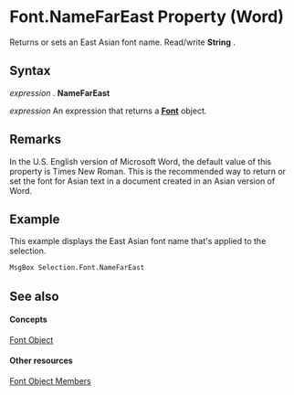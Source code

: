 
# Font.NameFarEast Property (Word)

Returns or sets an East Asian font name. Read/write  **String** .


## Syntax

 _expression_ . **NameFarEast**

 _expression_ An expression that returns a **[Font](bc97f4df-fc81-d6c8-e99a-d50dc793b7ae.md)** object.


## Remarks

In the U.S. English version of Microsoft Word, the default value of this property is Times New Roman. This is the recommended way to return or set the font for Asian text in a document created in an Asian version of Word.


## Example

This example displays the East Asian font name that's applied to the selection.


```vb
MsgBox Selection.Font.NameFarEast
```


## See also


#### Concepts


[Font Object](bc97f4df-fc81-d6c8-e99a-d50dc793b7ae.md)
#### Other resources


[Font Object Members](04a3c706-4062-09bc-70d9-cef3748a7d57.md)
